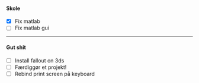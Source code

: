 #### Skole
- [x] Fix matlab
- [ ] Fix matlab gui

---
#### Gut shit
- [ ] Install fallout on 3ds
- [ ] Færdiggør et projekt!
- [ ] Rebind print screen på keyboard